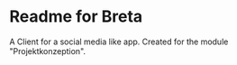# Readme for Breta
A Client for a social media like app. Created for the module "Projektkonzeption".
